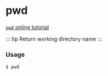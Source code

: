 # pwd

[`pwd` online tutorial](https://arthas.aliyun.com/doc/arthas-tutorials.html?language=en&id=command-pwd)

::: tip
Return working directory name
:::

### Usage

```bash
$ pwd
```
